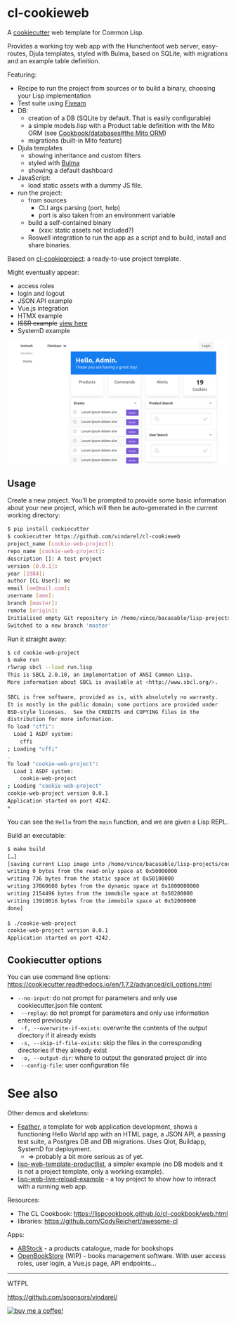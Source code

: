 cl-cookieweb
============

A [cookiecutter](https://github.com/audreyr/cookiecutter) web template for Common Lisp.

Provides a working toy web app with the Hunchentoot web server, easy-routes, Djula templates, styled with Bulma, based on SQLite, with migrations and an example table definition.

Featuring:

- Recipe to run the project from sources or to build a binary, choosing your Lisp implementation
- Test suite using [Fiveam](https://common-lisp.net/project/fiveam/docs/)
- DB:
  - creation of a DB (SQLite by default. That is easily configurable)
  - a simple models.lisp with a Product table definition with the Mito ORM (see [Cookbook/databases#the Mito ORM](https://lispcookbook.github.io/cl-cookbook/databases.html#the-mito-orm-and-sxql))
  - migrations (built-in Mito feature)
- Djula templates
  - showing inheritance and custom filters
  - styled with [Bulma](https://github.com/jgthms/bulma)
  - showing a default dashboard
- JavaScript:
  - load static assets with a dummy JS file.
- run the project:
  - from sources
    - CLI args parsing (port, help)
    - port is also taken from an environment variable
  - build a self-contained binary
    - (xxx: static assets not included?)
  - Roswell integration to run the app as a script and to build, install and share binaries.

Based on [cl-cookieproject](https://github.com/vindarel/cl-cookieproject): a ready-to-use project template.

Might eventually appear:

- access roles
- login and logout
- JSON API example
- Vue.js integration
- HTMX example
- ~~ISSR example~~ [view here](https://github.com/vindarel/ISSR-productlist/)
- SystemD example

![](cookieweb.png)

Usage
-----

Create a new project. You'll be prompted to provide some basic
information about your new project, which will then be auto-generated
in the current working directory:

```bash
$ pip install cookiecutter
$ cookiecutter https://github.com/vindarel/cl-cookieweb
project_name [cookie-web-project]:
repo_name [cookie-web-project]:
description []: A test project
version [0.0.1]:
year [1984]:
author [CL User]: me
email [me@mail.com]:
username [mme]:
branch [master]:
remote [origin]:
Initialised empty Git repository in /home/vince/bacasable/lisp-projects/cookie-web-project/.git/
Switched to a new branch 'master'
```

Run it straight away:

```bash
$ cd cookie-web-project
$ make run
rlwrap sbcl --load run.lisp
This is SBCL 2.0.10, an implementation of ANSI Common Lisp.
More information about SBCL is available at <http://www.sbcl.org/>.

SBCL is free software, provided as is, with absolutely no warranty.
It is mostly in the public domain; some portions are provided under
BSD-style licenses.  See the CREDITS and COPYING files in the
distribution for more information.
To load "cffi":
  Load 1 ASDF system:
    cffi
; Loading "cffi"
.
To load "cookie-web-project":
  Load 1 ASDF system:
    cookie-web-project
; Loading "cookie-web-project"
cookie-web-project version 0.0.1
Application started on port 4242.
*
```

You can see the `Hello` from the `main` function, and we are given a Lisp REPL.

Build an executable:

```bash
$ make build
[…]
[saving current Lisp image into /home/vince/bacasable/lisp-projects/cookie-web-project/cookie-web-project:
writing 0 bytes from the read-only space at 0x50000000
writing 736 bytes from the static space at 0x50100000
writing 37060608 bytes from the dynamic space at 0x1000000000
writing 2154496 bytes from the immobile space at 0x50200000
writing 13910016 bytes from the immobile space at 0x52000000
done]

$ ./cookie-web-project
cookie-web-project version 0.0.1
Application started on port 4242.
```

## Cookiecutter options

You can use command line options: https://cookiecutter.readthedocs.io/en/1.7.2/advanced/cli_options.html

- `--no-input`: do not prompt for parameters and only use cookiecutter.json file content
- ` --replay`: do not prompt for parameters and only use information entered previously
- ` -f, --overwrite-if-exists`: overwrite the contents of the output directory if it already exists
- ` -s, --skip-if-file-exists`: skip the files in the corresponding directories if they already exist
- ` -o, --output-dir`: where to output the generated project dir into
- ` --config-file`: user configuration file

# See also

Other demos and skeletons:

- [Feather](https://hg.sr.ht/~wnortje/feather), a template for web
  application development, shows a functioning Hello World app
  with an HTML page, a JSON API, a passing test suite, a Postgres DB
  and DB migrations. Uses Qlot, Buildapp, SystemD for deployment.
  - => probably a bit more serious as of yet.
- [lisp-web-template-productlist](https://github.com/vindarel/lisp-web-template-productlist),
  a simpler example (no DB models and it is not a project template, only a working example).
- [lisp-web-live-reload-example](https://github.com/vindarel/lisp-web-live-reload-example/) -
  a toy project to show how to interact with a running web app.

Resources:

- The CL Cookbook: https://lispcookbook.github.io/cl-cookbook/web.html
- libraries: https://github.com/CodyReichert/awesome-cl

Apps:

- [ABStock](https://github.com/vindarel/ABStock) - a products catalogue, made for bookshops
- [OpenBookStore](https://github.com/OpenBookStore/openbookstore) (WIP) - books management software. With user access roles, user login, a Vue.js page, API endpoints…

---

WTFPL

https://github.com/sponsors/vindarel/

<a href='https://ko-fi.com/K3K828W0V' target='_blank'><img height='36' style='border:0px;height:36px;' src='https://cdn.ko-fi.com/cdn/kofi2.png?v=2' border='0' alt='buy me a coffee!' title='Is that useful and do you want to see more? Buy Me a Coffee, it is useful, no big income here!' /></a>
